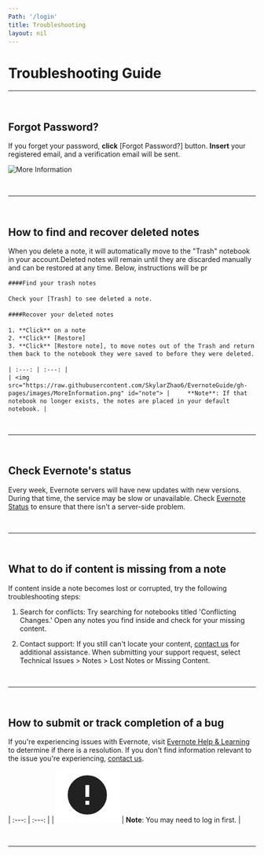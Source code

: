 ```yaml
---
Path: '/login'
title: Troubleshooting
layout: nil
---
```


# Troubleshooting Guide

___

<br>

## Forgot Password?

If you forget your password, **click** [Forgot Password?] button. **Insert** your registered email, and a verification email will be sent.

![More Information](https://media.giphy.com/media/VbcIhH98qoHnB10GUc/giphy.gif)

<br>

___

<br>

## How to find and recover deleted notes

When you delete a note, it will automatically move to the "Trash" notebook in your account.Deleted notes will remain until they are discarded manually and can be restored at any time. Below, instructions will be pr

    ####Find your trash notes

    Check your [Trash] to see deleted a note.

    ####Recover your deleted notes

    1. **Click** on a note 
    2. **Click** [Restore]
    3. **Click** [Restore note], to move notes out of the Trash and return them back to the notebook they were saved to before they were deleted. 
    
    | :---: | :---: |
    | <img src="https://raw.githubusercontent.com/SkylarZhao6/EvernoteGuide/gh-pages/images/MoreInformation.png" id="note"> |     **Note**: If that notebook no longer exists, the notes are placed in your default notebook. |

<br>

___

<br>

## Check Evernote's status

Every week, Evernote servers will have new updates with new versions. During that time, the service may be slow or unavailable. Check [Evernote Status](status.evernote.com) to ensure that there isn't a server-side problem.

<br>

___

<br>

## What to do if content is missing from a note

If content inside a note becomes lost or corrupted, try the following troubleshooting steps:

1. Search for conflicts: Try searching for notebooks titled 'Conflicting Changes.' Open any notes you find inside and check for your missing content.

2. Contact support: If you still can't locate your content, [contact us](https://www.evernote.com/SupportLogin.action) for additional assistance. When submitting your support request, select Technical Issues > Notes > Lost Notes or Missing Content.

<br>

___

<br>

## How to submit or track completion of a bug

If you're experiencing issues with Evernote, visit [Evernote Help & Learning](https://help.evernote.com/hc/en-us) to determine if there is a resolution. If you don't find information relevant to the issue you're experiencing, [contact us](https://help.evernote.com/hc/en-us/requests/new?createdate=2020-02-27&em=ahon2798@gmail.com&flash_digest=20ad28cf9e30a8251f5414f3b8adf8f8fc5484b3&sla=f368c7a8d&uid=213002881&un=ahon2798).

| :---: | :---: |
    | <img src="https://raw.githubusercontent.com/SkylarZhao6/EvernoteGuide/gh-pages/images/MoreInformation.png" id="note"> |     **Note**: You may need to log in first. |

<br>

___
